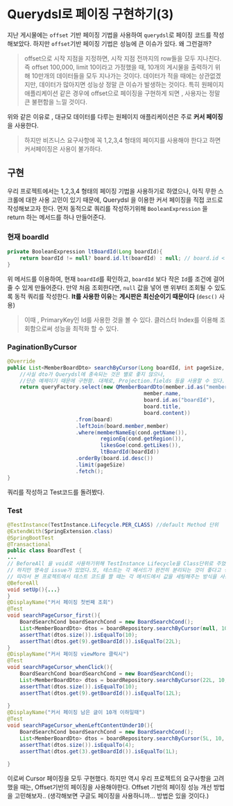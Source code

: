 # Querydsl로 페이징 구현하기(3)
지난 게시물에는 ```offset``` 기반 페이징 기법을 사용하여 ```querydsl```로 페이징 코드를 작성해보았다. 하지만 ```offset```기반 페이징 기법은 성능에 큰 이슈가 있다. 왜 그런걸까?
> offset으로 시작 지점을 지정하면, 시작 지점 전까지의 row들을 모두 지나친다. 즉 offset 100,000, limit 10이라고  가정했을 때, 10개의 게시물을 출력하기 위해 10만개의 데이터들을 모두 지나가는 것이다. 데이터가 적을 때에는 상관없겠지만,  데이터가 많아지면 성능상 정말 큰 이슈가 발생하는 것이다. 특히 원페이지 애플리케이션 같은 경우에 offset으로 페이징을 구현하게 되면 , 사용자는 정말 큰 불편함을 느낄 것이다.

위와 같은 이유로 , 대규모 데이터를 다루는 원페이지 애플리케이션은 주로 **커서 페이징**을 사용한다.
> 하지만 비즈니스 요구사항에 꼭 1,2,3,4 형태의 페이지를 사용해야 한다고 하면 커서페이징은 사용이 불가하다.

## 구현
우리 프로젝트에서는 1,2,3,4 형태의 페이징 기법을 사용하기로 하였으나, 아직 무한 스크롤에 대한 사용 고민이 있기 때문에, Querydsl 을 이용한 커서 페이징을 직접 코드로 작성해보고자 한다. 
먼저 동적으로 쿼리를 작성하기위해 ```BooleanExpression``` 을 return 하는 메서드를 하나 만들어준다.
### 현재 boardId
```java
private BooleanExpression ltBoardId(Long boardId){  
    return boardId != null? board.id.lt(boardId) : null; // board.id < 입력 board Id
}
```
위 메서드를 이용하여, 현재 ```boardId```를 확인하고, ```boardId``` 보다 작은 ```Id```를 조건에 걸어줄 수 있게 만들어준다. 만약 처음 조회한다면, ```null``` 값을 넣어 맨 위부터 조회될 수 있도록 동적 쿼리를 작성한다. **lt를 사용한 이유**는 **게시판은 최신순이기 때문이다** (``desc()`` 사용)
> 이때 , PrimaryKey인 Id를 사용한 것을 볼 수 있다. 클러스터 Index를 이용해 조회함으로써 성능을 최적화 할 수 있다.

### PaginationByCursor
```java
@Override  
public List<MemberBoardDto> searchByCursor(Long boardId, int pageSize, BoardSearchCond cond) {
	//사실 dto가 Querydsl에 종속되는 것은 별로 좋지 않으나, 
	//단순 예제이기 때문에 구현함. 대체로, Projection.fields 등을 사용할 수 있다.
	return queryFactory.select(new QMemberBoardDto(member.id.as("memberId"), 
											member.name,
											board.id.as("boardId"),
											board.title,
											board.content))
					  .from(board)
					  .leftJoin(board.member,member)
					  .where(memberNameEq(cond.getName()),  
							  regionEq(cond.getRegion()),  
							  likesGoe(cond.getLikes()),  
							  ltBoardId(boardId))
					  .orderBy(board.id.desc())
					  .limit(pageSize)
					  .fetch();
}
```
쿼리를 작성하고 Test코드를 돌려봤다.
### Test
```java
@TestInstance(TestInstance.Lifecycle.PER_CLASS) //default Method 단위
@ExtendWith(SpringExtension.class)  
@SpringBootTest  
@Transactional  
public class BoardTest {
...
// BeforeAll 을 void로 사용하기위해 TestInstance Lifecycle을 Class단위로 주었다.
// 하지만 영속성 issue가 있었다.또, 테스트는 각 메서드가 완전히 분리되는 것이 좋다고 생각한다. 
// 따라서 본 프로젝트에서 테스트 코드를 짤 때는 각 메서드에서 값을 세팅해주는 방식을 사용하고자 한다.
@BeforeAll  
void setUp(){...}
}
@DisplayName("커서 페이징 첫번째 조회")  
@Test  
void searchPageCursor_first(){  
    BoardSearchCond boardSearchCond = new BoardSearchCond();  
	List<MemberBoardDto> dtos = boardRepository.searchByCursor(null, 10, boardSearchCond);  
	assertThat(dtos.size()).isEqualTo(10);  
	assertThat(dtos.get(9).getBoardId()).isEqualTo(22L);  
}
@DisplayName("커서 페이징 viewMore 클릭시")  
@Test  
void searchPageCursor_whenClick(){  
    BoardSearchCond boardSearchCond = new BoardSearchCond();  
	List<MemberBoardDto> dtos = boardRepository.searchByCursor(22L, 10, boardSearchCond);  
	assertThat(dtos.size()).isEqualTo(10);  
	assertThat(dtos.get(9).getBoardId()).isEqualTo(12L);  
  
}  
@DisplayName("커서 페이징 남은 글이 10개 이하일때")  
@Test  
void searchPageCursor_whenLeftContentUnder10(){  
    BoardSearchCond boardSearchCond = new BoardSearchCond();  
	List<MemberBoardDto> dtos = boardRepository.searchByCursor(5L, 10, boardSearchCond);  
	assertThat(dtos.size()).isEqualTo(4);  
	assertThat(dtos.get(3).getBoardId()).isEqualTo(1L);  
  
}
```
이로써 Cursor 페이징을 모두 구현했다. 하지만 역시 우리 프로젝트의 요구사항을 고려했을 때는, Offset기반의 페이징을 사용해야한다. Offset 기반의 페이징 성능 개선 방법을 고민해보자.. (생각해보면 구글도 페이징을 사용하니까... 방법은 있을 것이다.)
